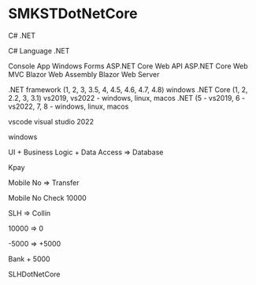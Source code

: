 # SMKSTDotNetCore

C# .NET

C# Language
.NET 

Console App
Windows Forms
ASP.NET Core Web API
ASP.NET Core Web MVC
Blazor Web Assembly
Blazor Web Server

.NET framework (1, 2, 3, 3.5, 4, 4.5, 4.6, 4.7, 4.8) windows
.NET Core (1, 2, 2.2, 3, 3.1) vs2019, vs2022 - windows, linux, macos
.NET (5 - vs2019, 6 - vs2022, 7, 8 - windows, linux, macos

vscode
visual studio 2022 

windows

UI + Business Logic + Data Access => Database

Kpay

Mobile No => Transfer 

Mobile No Check
10000

SLH => Collin

10000 => 0

-5000 => +5000

Bank + 5000

SLHDotNetCore
